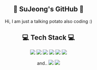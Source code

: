 <h2 align=center>🌊 SuJeong's GitHub 🌊</h2>
<p align="center">
  Hi, I am just a talking potato also coding :)
</p>
<!--
<p align="center">
  <img src="https://hits.seeyoufarm.com/api/count/incr/badge.svg?url=https%3A%2F%2Fgithub.com%2Fsio2whocodes&count_bg=%237797B2&title_bg=%236FC3D9&icon=&icon_color=%23E7E7E7&title=hits&edge_flat=false"></a>
</p>
--!>


<h2 align=center> 💻 Tech Stack 💻 </h2>
<p align=center>
  <img src="https://img.shields.io/badge/swift-FA7343?style=flat-square&logo=swift&logoColor=white">
  <img src="https://img.shields.io/badge/Node.js-339933?style=flat-square&logo=node.js&logoColor=white">
  <img src="https://img.shields.io/badge/java-007396?style=flat-square&logo=java&logoColor=white">
  <img src="https://img.shields.io/badge/Python-3776AB?style=flat-square&logo=python&logoColor=white">
  <img src="https://img.shields.io/badge/MySql-4479A1?style=flat-square&logo=MySql&logoColor=white">
  <img src="https://img.shields.io/badge/c++-00599C?style=flat-square&logo=C&logoColor=white">
</p>

<p align=center>
  and..
  <img src="https://img.shields.io/badge/illustrator-FF9A00?style=flat-square&logo=adobeillustrator&logoColor=white">
  <img src="https://img.shields.io/badge/photoshop-003E54?style=flat-square&logo=adobephotoshop&logoColor=white">
</p>

<p align=center>
  <a href="https://github-readme-stats.vercel.app/api?username=sio2whocodes&count_private=true&theme=slateorange&hide=issues"></a>
</p>


<p align=center>
  <a href="https://github-readme-stats.vercel.app/api/top-langs/?username=sio2whocodes&layout=compact&theme=slateorange"></a>
</p>

<p align=center>
  <a href="http://mazassumnida.wtf/api/generate_badge?boj=fltcy2039"></a>
</p>
                                                                                                    
   
<!--
**sio2whocodes/sio2whocodes** is a ✨ _special_ ✨ repository because its `README.md` (this file) appears on your GitHub profile.

Here are some ideas to get you started:

- 🔭 I’m currently working on ...
- 🌱 I’m currently learning ...
- 👯 I’m looking to collaborate on ...
- 🤔 I’m looking for help with ...
- 💬 Ask me about ...
- 📫 How to reach me: ...
- 😄 Pronouns: ...
- ⚡ Fun fact: ...
-->

